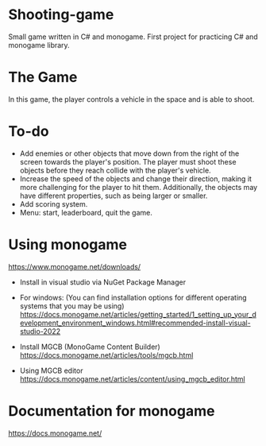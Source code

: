 # Shooting-game

Small game written in C# and monogame. First project for practicing C# and monogame library.

# The Game

In this game, the player controls a vehicle in the space and is able to shoot.

# To-do

- Add enemies or other objects that move down from the right of the screen towards the player's position. The player must shoot these objects before they reach collide with the player's vehicle.
- Increase the speed of the objects and change their direction, making it more challenging for the player to hit them. Additionally, the objects may have different properties, such as being larger or smaller.
- Add scoring system.
- Menu: start, leaderboard, quit the game.

# Using monogame

https://www.monogame.net/downloads/

- Install in visual studio via NuGet Package Manager

- For windows: (You can find installation options for different operating systems that you may be using)
https://docs.monogame.net/articles/getting_started/1_setting_up_your_development_environment_windows.html#recommended-install-visual-studio-2022

- Install MGCB (MonoGame Content Builder)
https://docs.monogame.net/articles/tools/mgcb.html

- Using MGCB editor
https://docs.monogame.net/articles/content/using_mgcb_editor.html

# Documentation for monogame

https://docs.monogame.net/
